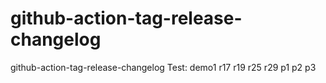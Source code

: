 # github-action-tag-release-changelog
github-action-tag-release-changelog
Test: 
demo1
r17
r19
r25
r29
p1
p2
p3
